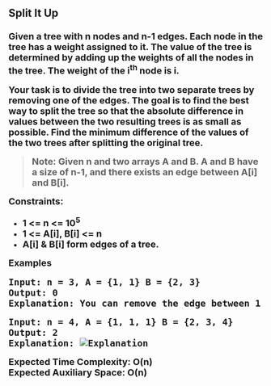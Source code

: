 <h2>Split It Up</h2><h3><p><span style="font-size: 18px;">Given a tree with <strong>n</strong> nodes and <strong>n-1</strong> edges. Each node in the tree has a weight assigned to it. The value of the tree is determined by adding up the weights of all the nodes in the tree. The weight of the <strong>i<sup>th</sup></strong> node is <strong>i</strong>.</span></p>
<p><span style="font-size: 18px;">Your task is to divide the tree into two separate trees by removing one of the edges. The goal is to find the best way to split the tree so that the absolute difference in values between the two resulting trees is as small as possible. Find the minimum difference of the values of the two trees after splitting the original tree.</span></p>
<blockquote>
<p><span style="font-size: 18px;"><strong>Note:</strong> Given <strong>n</strong> and two arrays <strong>A</strong> and <strong>B</strong>. <strong>A</strong> and <strong>B</strong> have a size of <strong>n-1</strong>, and there exists an edge between <strong>A[i]</strong> and <strong>B[i]</strong>.</span></p>
</blockquote>
<p><span style="font-size: 18px;"><strong>Constraints:</strong></span></p>
<ul>
<li><span style="font-size: 18px;">1 &lt;= n &lt;= 10<sup>5</sup></span></li>
<li><span style="font-size: 18px;">1 &lt;= A[i], B[i] &lt;= n</span></li>
<li><span style="font-size: 18px;">A[i] & B[i] form edges of a tree.</span></li>
</ul>
<p><span style="font-size: 18px;"><strong>Examples</strong></span></p>
<pre><span style="font-size: 18px;"><strong>Input:</strong> n = 3, A = {1, 1} B = {2, 3}
<strong>Output:</strong> 0
<strong>Explanation:</strong> You can remove the edge between 1 and 3 to get the minimum difference.</span></pre>
<pre><span style="font-size: 18px;"><strong>Input:</strong> n = 4, A = {1, 1, 1} B = {2, 3, 4}
<strong>Output:</strong> 2
<strong>Explanation:</strong> <img src="https://media.geeksforgeeks.org/img-practice/prod/addEditProblem/715473/Web/Other/blobid0_1687459250.png" alt="Explanation"></span></pre>
<p><span style="font-size: 18px;"><strong>Expected Time Complexity:</strong> O(n)<br><strong>Expected Auxiliary Space:</strong> O(n)&nbsp;</span></p>
</div>
